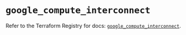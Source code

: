 # `google_compute_interconnect`

Refer to the Terraform Registry for docs: [`google_compute_interconnect`](https://registry.terraform.io/providers/hashicorp/google/5.33.0/docs/resources/compute_interconnect).

